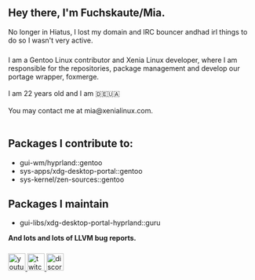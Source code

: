 <h2 align="left">Hey there, I'm Fuchskaute/Mia.</h2>

No longer in Hiatus, I lost my domain and IRC bouncer andhad irl things to do so I wasn't very active.

###

<p align="left">I am a Gentoo Linux contributor and Xenia Linux developer, where I am responsible for the repositories, package management and develop our portage wrapper, foxmerge.<br><br>I am 22 years old and I am  🇩🇪🇺🇦<br><br>You may contact me at mia@xenialinux.com.<br><br></p>

<h2>Packages I contribute to:</h2>
<ul>
<li>gui-wm/hyprland::gentoo</li>
<li>sys-apps/xdg-desktop-portal::gentoo</li>
<li>sys-kernel/zen-sources::gentoo</li>
</ul>
<h2>Packages I maintain</h2>
<ul>
  <li>gui-libs/xdg-desktop-portal-hyprland::guru</li>
</ul>

<b>And lots and lots of LLVM bug reports.</b>

###

<div align="left">
  <a href="https://youtube.com/fuchskaute" target="_blank">
    <img src="https://img.shields.io/static/v1?message=Youtube&logo=youtube&label=&color=FF0000&logoColor=white&labelColor=&style=for-the-badge" height="35" alt="youtube logo"  />
  </a>
  <a href="https://twitch.com/fuchskaute" target="_blank">
    <img src="https://img.shields.io/static/v1?message=Twitch&logo=twitch&label=&color=9146FF&logoColor=white&labelColor=&style=for-the-badge" height="35" alt="twitch logo"  />
  </a>
  <a href="https://discord.gg/gentoolinux" target="_blank">
    <img src="https://img.shields.io/static/v1?message=Discord&logo=discord&label=&color=7289DA&logoColor=white&labelColor=&style=for-the-badge" height="35" alt="discord logo"  />
  </a>
</div>

###

